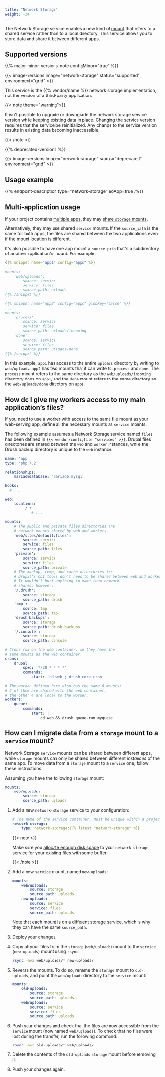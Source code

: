 ```yaml
---
title: "Network Storage"
weight: -30
---
```


The Network Storage service enables a new kind of [mount](../create-apps/app-reference.md#mounts)
that refers to a shared service rather than to a local directory.
This service allows you to store data and share it between different apps.

## Supported versions

{{% major-minor-versions-note configMinor="true" %}}

{{< image-versions image="network-storage" status="supported" environment="grid" >}}

This service is the {{% vendor/name %}} network storage implementation, not the version of a third-party application.

{{< note theme="warning">}}

It isn't possible to upgrade or downgrade the network storage service version while keeping existing data in place.
Changing the service version requires that the service be reinitialized.
Any change to the service version results in existing data becoming inaccessible.

{{< /note >}}

{{% deprecated-versions %}}

{{< image-versions image="network-storage" status="deprecated" environment="grid" >}}

## Usage example

{{% endpoint-description type="network-storage" noApp=true /%}}

## Multi-application usage

If your project contains [multiple apps](../create-apps/multi-app/_index.md),
they may [share `storage` mounts](/create-apps/app-reference/_index.md#data-sharing-through-mounts).

Alternatively, they may use shared `service` mounts.
If the `source_path` is the same for both apps,
the files are shared between the two applications even if the mount location is different.

It's also possible to have one app mount a `source_path` that's a subdirectory of another application's mount.
For example:

```yaml {configFile="apps"}
{{% snippet name="app1" config="apps" %}}
...
mounts:
    'web/uploads':
        source: service
        service: files
        source_path: uploads
{{% /snippet %}}

{{% snippet name="app2" config="apps" globKey="false" %}}
...
mounts:
    'process':
        source: service
        service: files
        source_path: uploads/incoming
    'done':
        source: service
        service: files
        source_path: uploads/done
{{% /snippet %}}
```

In this example, `app1` has access to the entire `uploads` directory by writing to `web/uploads`.
`app2` has two mounts that it can write to: `process` and `done`.
The `process` mount refers to the same directory as the `web/uploads/incoming` directory does on `app1`,
and the `done` mount refers to the same directory as the `web/uploads/done` directory on `app1`.

## How do I give my workers access to my main application’s files?

If you need to use a worker with access to the same file mount as your web-serving app,
define all the necessary mounts as `service` mounts.

The following example assumes a Network Storage service named `files` has been defined in `{{< vendor/configfile "services" >}}`.
Drupal files directories are shared between the `web` and `worker` instances,
while the Drush backup directory is unique to the `web` instance.

```yaml {configFile="app"}
name: 'app'
type: 'php:7.2'

relationships:
    mariadbdatabase: 'mariadb:mysql'

hooks:
  # ...

web:
    locations:
        '/':
            # ...

mounts:
    # The public and private files directories are
    # network mounts shared by web and workers.
    'web/sites/default/files':
        source: service
        service: files
        source_path: files
    'private':
        source: service
        service: files
        source_path: private
    # The backup, temp, and cache directories for
    # Drupal's CLI tools don't need to be shared between web and workers.
    # It wouldn't hurt anything to make them network
    # shares, however.
    '/.drush':
        source: storage
        source_path: drush
    'tmp':
        source: tmp
        source_path: tmp
    'drush-backups':
        source: storage
        source_path: drush-backups
    '/.console':
        source: storage
        source_path: console

# Crons run on the web container, so they have the
# same mounts as the web container.
crons:
    drupal:
        spec: '*/20 * * * *'
        commands:
            start: 'cd web ; drush core-cron'

# The worker defined here also has the same 6 mounts;
# 2 of them are shared with the web container,
# the other 4 are local to the worker.
workers:
    queue:
        commands:
            start: |
                cd web && drush queue-run myqueue
```

## How can I migrate data from a `storage` mount to a `service` mount?

Network Storage `service` mounts can be shared between different apps,
while `storage` mounts can only be shared between different _instances_ of the same app.
To move data from a `storage` mount to a `service` one, follow these instructions.

Assuming you have the following `storage` mount:

```yaml {configFile="app"}
mounts:
    web/uploads:
        source: storage
        source_path: uploads
```

1. Add a new `network-storage` service to your configuration:

   ```yaml {configFile="services"}
   # The name of the service container. Must be unique within a project.
   network-storage:
       type: network-storage:{{% latest "network-storage" %}}
   ```

   {{< note >}}

   Make sure you [allocate enough disk space](/manage-resources/adjust-resources.md#vertical-scaling) to your `network-storage` service
   for your existing files with some buffer.

   {{< /note >}}

2. Add a new `service` mount, named `new-uploads`:

   ```yaml {configFile="app"}
   mounts:
       web/uploads:
           source: storage
           source_path: uploads
       new-uploads:
           source: service
           service: files
           source_path: uploads
   ```

   Note that each mount is on a different storage service, which is why they can have the same `source_path`.

3. Deploy your changes.

4. Copy all your files from the `storage` (`web/uploads`) mount to the `service` (`new-uploads`) mount using `rsync`:

   ```bash
   rsync -avz web/uploads/* new-uploads/
   ```

5. Reverse the mounts.
   To do so, rename the `storage` mount to `old-uploads`, and point the `web/uploads` directory to the `service` mount:

   ```yaml {configFile="app"}
   mounts:
       old-uploads:
           source: storage
           source_path: uploads
       web/uploads:
           source: service
           service: files
           source_path: uploads
   ```

6. Push your changes and check that the files are now accessible from the `service` mount (now named `web/uploads`).
   To check that no files were lost during the transfer, run the following command:

   ```bash
   rsync -avz old-uploads/* web/uploads/
   ```

7. Delete the contents of the `old-uploads` `storage` mount before removing it.

8. Push your changes again.
